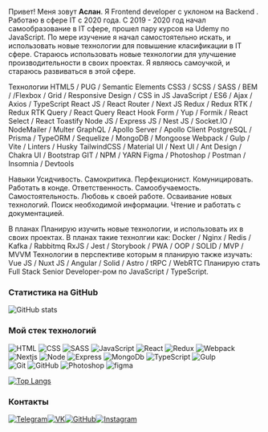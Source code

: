 Привет! Меня зовут **Аслан**. Я Frontend developer с уклоном на Backend . Работаю в
сфере IT с 2020 года. C 2019 - 2020 год начал самообразование в IT сфере, прошел
пару курсов на Udemy по JavaScript. По мере изучение я начал самостоятельно
искать, и использовать новые технологии для повышение класификации в IT сфере.
Стараюсь использовать новые технологии для улучшение производительности в своих
проектах. Я являюсь самоучкой, и стараюсь развиваться в этой сфере.

Технологии
HTML5 / PUG / Semantic Elements
CSS3 / SCSS / SASS / BEM / /Flexbox / Grid / Responsive Design / CSS in JS
JavaScript / ES6 / Ajax / Axios / TypeScript
React JS / React Router / Next JS
Redux / Redux RTK / Redux RTK Query / React Query
React Hook Form / Yup / Formik / React Select / React Toastify
Node JS / Express JS / Nest JS / Socket.IO / NodeMailer / Multer
GraphQL / Apollo Server / Apollo Client
PostgreSQL / Prisma / TypeORM / Sequelize / MongoDB / Mongoose
Webpack / Gulp / Vite / Linters / Husky
TailwindCSS / Material UI / Next UI / Ant Design / Chakra UI / Bootstrap
GIT / NPM / YARN
Figma / Photoshop / Postman / Insomnia / Devtools

Навыки
Усидчивость.
Самокритика.
Перфекционист.
Комуницировать.
Работать в конде.
Ответственность.
Самообучаемость.
Самостоятельность.
Любовь к своей работе.
Осваивание новых технологий.
Поиск необходимой информации.
Чтение и работать с документацией.

В планах
Планирую изучить новые технологии, и использовать их в своих проектах.
В планах такие технолгии как:
Docker / Nginx / Redis / Kafka / Rabbitmq
RxJS / Jest / Storybook / PWA / OOP / SOLID / MVP / MVVM
Технологии в перспективе которым я планирую также изучать:
Vue JS / Nuxt JS / Angular / Solid / Astro / tRPC / WebRTC
Планирую стать Full Stack Senior Developer-ром по JavaScript / TypeScript.


### Статистика на GitHub

![GitHub stats](https://github-readme-stats.vercel.app/api?username=AslanMamedov&show_icons=true&hide=prs,issues,contribs&theme=dark)
<!-- ![Anurag's GitHub stats](https://github-readme-stats.vercel.app/api?username=AslanMamedov&show_icons=true&theme=radical) -->

### Мой стек технологий

![HTML](https://img.shields.io/badge/-HTML-333?style=for-the-badge&logo=html5)
![CSS](https://img.shields.io/badge/-CSS-333?style=for-the-badge&logo=css3&logoColor=blue)
![SASS](https://img.shields.io/badge/-SASS-333?style=for-the-badge&logo=SASS)
![JavaScript](https://img.shields.io/badge/-JavaScript-333?style=for-the-badge&logo=javascript)
![React](https://img.shields.io/badge/-react-333?style=for-the-badge&logo=react)
![Redux](https://img.shields.io/badge/-Redux-333?style=for-the-badge&logo=Redux)
![Webpack](https://img.shields.io/badge/-Webpack-333?style=for-the-badge&logo=Webpack)
![Nextjs](https://img.shields.io/badge/-Next-333?style=for-the-badge&logo=Next)
![Node](https://img.shields.io/badge/-Node-333?style=for-the-badge&logo=Node)
![Express](https://img.shields.io/badge/-Express-333?style=for-the-badge&logo=Express)
![MongoDb](https://img.shields.io/badge/-MongoDb-333?style=for-the-badge&logo=MongoDb)
![TypeScript](https://img.shields.io/badge/-TypeScript-333?style=for-the-badge&logo=TypeScript)
![Gulp](https://img.shields.io/badge/-Gulp-333?style=for-the-badge&logo=Gulp)  
![Git](https://img.shields.io/badge/-Git-333?style=for-the-badge&logo=Git)
![GitHub](https://img.shields.io/badge/-GitHub-333?style=for-the-badge&logo=GitHub)
![Photoshop](https://img.shields.io/badge/-Photoshop-333?style=for-the-badge&logo=Photoshop)
![figma](https://img.shields.io/badge/-figma-333?style=for-the-badge&logo=figma)

[![Top Langs](https://github-readme-stats.vercel.app/api/top-langs/?username=AslanMamedov&layout=compact)](https://github.com/AslanMamedov/github-readme-stats)


### Контакты

[![Telegram](https://img.shields.io/badge/-Telegram-333?style=for-the-badge&logo=telegram&logoColor=27A0D9)](https://t.me/a_m94az)[![VK](https://img.shields.io/badge/-VK-333?style=for-the-badge&logo=Vk&logoColor=27A0D9)](https://vk.com/aslan49mamedov94)[![GitHub](https://img.shields.io/badge/-GitHub-333?style=for-the-badge&logo=GitHub&logoColor=fff)](https://github.com/AslanMamedov)[![Instagram](https://img.shields.io/badge/-Instagram-333?style=for-the-badge&logo=instagram&logoColor=B4068E)](https://www.instagram.com/aslan94m)
